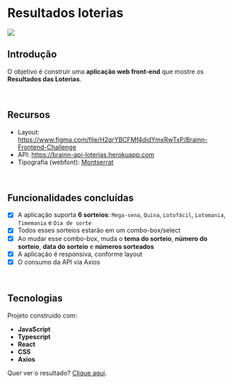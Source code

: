# Resultados loterias

<img src="https://user-images.githubusercontent.com/2853428/116301437-65c01a00-a776-11eb-9ae8-7d6d9cf3d128.png">

## Introdução

O objetivo é construir uma **aplicação web front-end** que mostre os **Resultados das Loterias**.

<br>

## Recursos

- Layout: https://www.figma.com/file/H2qrYBCFMf4didYmxRwTxP/Brainn-Frontend-Challenge
- API: https://brainn-api-loterias.herokuapp.com
- Tipografia (webfont): [Montserrat](https://fonts.google.com/specimen/Montserrat)

<br>

## Funcionalidades concluídas

- [x] A aplicação suporta **6 sorteios**: `Mega-sena`, `Quina`, `Lotofácil`, `Lotomania`, `Timemania` e `Dia de sorte`
- [x] Todos esses sorteios estarão em um combo-box/select
- [x] Ao mudar esse combo-box, muda o **tema do sorteio**, **número do sorteio**, **data do sorteio** e **números sorteados**
- [x] A aplicação é responsiva, conforme layout
- [x] O consumo da API via Axios

<br>

## Tecnologias

Projeto construido com:

- **JavaScript**
- **Typescript**
- **React**
- **CSS**
- **Axios**

<p>Quer ver o resultado? <a href="https://results-loteria.surge.sh/" target="_blank">Clique aqui</a>.
